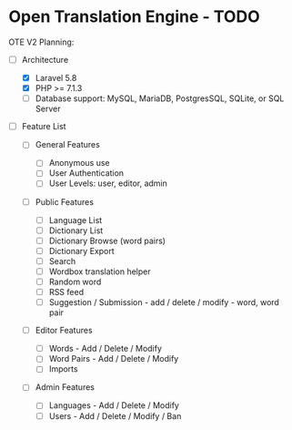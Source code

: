 # Open Translation Engine - TODO

OTE V2 Planning:

- [ ] Architecture

  - [X] Laravel 5.8
  - [X] PHP >= 7.1.3
  - [ ] Database support: MySQL, MariaDB, PostgresSQL, SQLite, or SQL Server
  
- [ ] Feature List

  - [ ] General Features

    - [ ] Anonymous use
    - [ ] User Authentication
    - [ ] User Levels: user, editor, admin

  - [ ] Public Features

    - [ ] Language List
    - [ ] Dictionary List
    - [ ] Dictionary Browse (word pairs)
    - [ ] Dictionary Export
    - [ ] Search
    - [ ] Wordbox translation helper
    - [ ] Random word
    - [ ] RSS feed
    - [ ] Suggestion / Submission - add / delete / modify - word, word pair

  - [ ] Editor Features

    - [ ] Words - Add / Delete / Modify
    - [ ] Word Pairs - Add / Delete / Modify
    - [ ] Imports
  
  - [ ] Admin Features

    - [ ] Languages - Add / Delete / Modify
    - [ ] Users - Add / Delete / Modify / Ban
